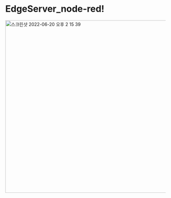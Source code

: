 # EdgeServer_node-red!

<img width="541" alt="스크린샷 2022-06-20 오후 2 15 39" src="https://user-images.githubusercontent.com/90883512/174530001-c3eb66de-e7aa-48d8-9bbf-b157b9d8fb80.png">
